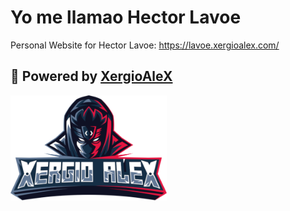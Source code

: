 # Yo me llamao Hector Lavoe

Personal Website for Hector Lavoe: https://lavoe.xergioalex.com/

## :electric_plug: Powered by [XergioAleX](https://www.xergioalex.com/)

<a href="https://www.xergioalex.com/" target="_blank">
  <img alt="XergioAleX Logo" src="xergioalex.png" width="250">
</a>

